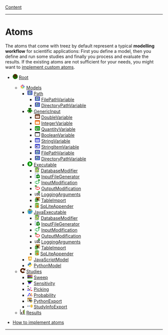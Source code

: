 [Content](../README.md)

----

# Atoms

The atoms that come with treez by default represent a typical **modelling workflow** for scientific applications: 
First you define a model, then you define and run some studies and finally you process and evaluate the results. If the
existing atoms are not sufficient for your needs, you might want to [implement custom atoms](./atoms/howToImplementAtoms.md). 

* ![](../icons/root.png) [Root](./atoms/root.md)
  * ![](../icons/models.png) [Models](./atoms/model/models.md)
    * ![](../icons/path.png) [Path](./atoms/model/path/path.md)
        * ![](../icons/filePathVariable.png) [FilePathVariable](./atoms/variable/field/filePathVariable.md)
        * ![](../icons/directoryPathVariable.png) [DirectoryPathVariable](./atoms/variable/field/directoryPathVariable.md)
    * ![](../icons/genericInput.png) [GenericInput](./atoms/model/genericInput/genericInput.md)
        * ![](../icons/doubleVariable.png) [DoubleVariable](./atoms/variable/field/doubleVariable.md)
        * ![](../icons/integerVariable.png) [IntegerVariable](./atoms/variable/field/integerVariable.md)
        * ![](../icons/quantityVariable.png) [QuantityVariable](./atoms/variable/field/quantityVariable.md)
        * ![](../icons/booleanVariable.png) [BooleanVariable](./atoms/variable/field/booleanVariable.md)
        * ![](../icons/stringVariable.png) [StringVariable](./atoms/variable/field/stringVariable.md)
        * ![](../icons/stringItemVariable.png) [StringItemVariable](./atoms/variable/field/stringItemVariable.md)
        * ![](../icons/filePathVariable.png) [FilePathVariable](./atoms/variable/field/filePathVariable.md)
        * ![](../icons/directoryPathVariable.png) [DirectoryPathVariable](./atoms/variable/field/directoryPathVariable.md)
    * ![](../icons/run.png) [Executable](./atoms/model/executable/executable.md) 
        * ![](../icons/databaseModifier.png) [DatabaseModifier](./atoms/models/code/databaseModifier.md)
        * ![](../icons/inputFile.png) [InputFileGenerator](./atoms/models/inputFileGenerator/inputFileGenerator.md)
        * ![](../icons/inputModification.png) [InputModification](./atoms/models/executable/inputModification.md)
        * ![](../icons/outputModification.png) [OutputModification](./atoms/models/executable/outputModification.md)
        * ![](../icons/loggingArguments.png) [LoggingArguments](./atoms/models/executable/loggingArguments.md)
        * ![](../icons/tableImport.png) [TableImport](./atoms/models/executable/tableImport.md)
        * ![](../icons/databaseAppender.png) [SqLiteAppender](./atoms/models/sqLiteAppender/sqLiteAppender.md)
    * ![](../icons/java.png) [JavaExecutable](./atoms/model/executable/javaExecutable.md)  
        * ![](../icons/databaseModifier.png) [DatabaseModifier](./atoms/models/code/databaseModifier.md)
        * ![](../icons/inputFile.png) [InputFileGenerator](./atoms/models/inputFileGenerator/inputFileGenerator.md)
        * ![](../icons/inputModification.png) [InputModification](./atoms/models/executable/inputModification.md)
        * ![](../icons/outputModification.png) [OutputModification](./atoms/models/executable/outputModification.md)
        * ![](../icons/loggingArguments.png) [LoggingArguments](./atoms/models/executable/loggingArguments.md)
        * ![](../icons/tableImport.png) [TableImport](./atoms/models/executable/tableImport.md)
        * ![](../icons/databaseAppender.png) [SqLiteAppender](./atoms/models/sqLiteAppender/sqLiteAppender.md)
    * ![](../icons/javaScript.png) [JavaScriptModel](./atoms/model/code/javaScriptModel.md)
    * ![](../icons/python.png) [PythonModel](./atoms/model/code/pythonModel.md)
  * ![](../icons/studies.png) [Studies](./atoms/study/studies.md)
    * ![](../icons/sweep.png) [Sweep](./atoms/study/sweep/sweep.md)
    * ![](../icons/sensitivity.png) [Sensitivity](./atoms/study/sensitivity/sensitivity.md)
    * ![](../icons/picking.png) [Picking](./atoms/study/picking/picking.md)
    * ![](../icons/probability.png) [Probability](./atoms/study/probability/probability.md)
    * ![](../icons/pythonExport.png) [PythonExport](./atoms/study/pythonExport/pythonExport.md)
    * ![](../icons/studyInfoExport.png) [StudyInfoExport](./atoms/study/studyInfoExport/studyInfoExport.md)
  * ![](../icons/results.png) [Results](./atoms/result/results.md)

* [How to implement atoms](./atoms/howToImplementAtoms.md)

----

